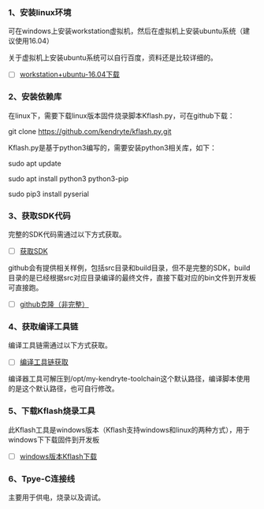 ### 1、安装linux环境

可在windows上安装workstation虚拟机，然后在虚拟机上安装ubuntu系统（建议使用16.04）

关于虚拟机上安装ubuntu系统可以自行百度，资料还是比较详细的。

- [ ] [workstation+ubuntu-16.04下载](http://www.ai-alloy.com/)

### 2、安装依赖库

在linux下，需要下载linux版本固件烧录脚本Kflash.py，可在github下载：

git clone <https://github.com/kendryte/kflash.py.git>

Kflash.py是基于python3编写的，需要安装python3相关库，如下：

sudo apt update

sudo apt install python3 python3-pip

sudo pip3 install pyserial

### 3、获取SDK代码

完整的SDK代码需通过以下方式获取。

- [ ] [获取SDK](http://www.ai-alloy.com/)

github会有提供相关样例，包括src目录和build目录，但不是完整的SDK，build目录的是已经根据src对应目录编译的最终文件，直接下载对应的bin文件到开发板可直接跑。

- [ ] [github克隆（非完整）](https://github.com/ai-alloy/scrapy-cookbook)

### 4、获取编译工具链

编译工具链需通过以下方式获取。

- [ ] [编译工具链获取](http://www.ai-alloy.com/)

编译器工具可解压到/opt/my-kendryte-toolchain这个默认路径，编译脚本使用的是这个默认路径，也可自行修改。

### 5、下载Kflash烧录工具

此Kflash工具是windows版本（Kflash支持windows和linux的两种方式），用于windows下下载固件到开发板

- [ ] [windows版本Kflash下载](https://s3.cn-north-1.amazonaws.com.cn/dl.kendryte.com/documents/K-Flash.zip)

### 6、Tpye-C连接线

主要用于供电，烧录以及调试。